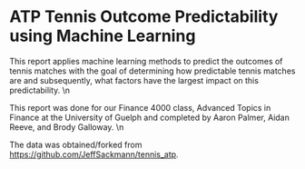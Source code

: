 # ATP Tennis Outcome Predictability using Machine Learning

This report applies machine learning methods to predict the outcomes of tennis matches with the goal of determining how predictable tennis matches are and subsequently, what factors have the largest impact on this predictability.  \n

This report was done for our Finance 4000 class, Advanced Topics in Finance at the University of Guelph and completed by Aaron Palmer, Aidan Reeve, and Brody Galloway.  \n

The data was obtained/forked from https://github.com/JeffSackmann/tennis_atp. 
